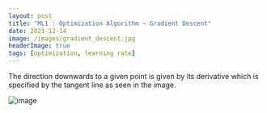 ```yaml
---
layout: post
title: "ML1 : Optimization Algorithm ~ Gradient Descent"
date: 2021-12-14
image: /images/gradient_descent.jpg
headerImage: true
tags: [optimization, learning rate] 
---
```

The direction downwards to a given point is given by its derivative which is specified by the tangent line as seen in the image.

![image](https://user-images.githubusercontent.com/80447701/145985155-71bb02c2-0754-4604-b0b8-ae54d7605771.png)

